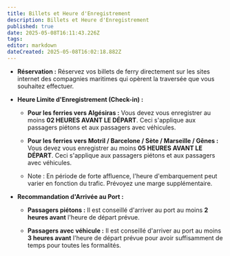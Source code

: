 ```yaml
---
title: Billets et Heure d'Enregistrement
description: Billets et Heure d'Enregistrement
published: true
date: 2025-05-08T16:11:43.226Z
tags: 
editor: markdown
dateCreated: 2025-05-08T16:02:18.882Z
---
```


 *  **Réservation :** Réservez vos billets de ferry directement sur les sites internet des compagnies maritimes qui opèrent la traversée que vous souhaitez effectuer.

 * **Heure Limite d'Enregistrement \(Check-in\) :**

      *  **Pour les ferries vers Algésiras :** Vous devez vous enregistrer au moins **02 HEURES AVANT LE DÉPART**. Ceci s'applique aux passagers piétons et aux passagers avec véhicules.

      *  **Pour les ferries vers Motril / Barcelone / Sète / Marseille / Gênes :** Vous devez vous enregistrer au moins **05 HEURES AVANT LE DÉPART**. Ceci s'applique aux passagers piétons et aux passagers avec véhicules.

      *  Note : En période de forte affluence, l'heure d'embarquement peut varier en fonction du trafic. Prévoyez une marge supplémentaire.

 *  **Recommandation d'Arrivée au Port :**

      *  **Passagers piétons :** Il est conseillé d'arriver au port au moins **2 heures avant** l'heure de départ prévue.

      *  **Passagers avec véhicule :** Il est conseillé d'arriver au port au moins **3 heures avant** l'heure de départ prévue pour avoir suffisamment de temps pour toutes les formalités.
